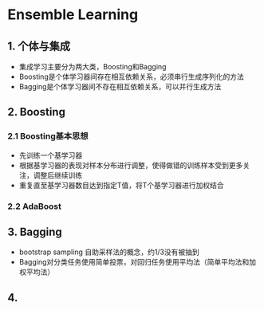 # Ensemble Learning

## 1. 个体与集成
- 集成学习主要分为两大类，Boosting和Bagging
- Boosting是个体学习器间存在相互依赖关系，必须串行生成序列化的方法
- Bagging是个体学习器间不存在相互依赖关系，可以并行生成方法

## 2. Boosting

### 2.1 Boosting基本思想
- 先训练一个基学习器
- 根据基学习器的表现对样本分布进行调整，使得做错的训练样本受到更多关注，调整后继续训练
- 重复直至基学习器数目达到指定T值，将T个基学习器进行加权结合

### 2.2 AdaBoost


## 3. Bagging
- bootstrap sampling 自助采样法的概念，约1/3没有被抽到
- Bagging对分类任务使用简单投票，对回归任务使用平均法（简单平均法和加权平均法）

## 4. 